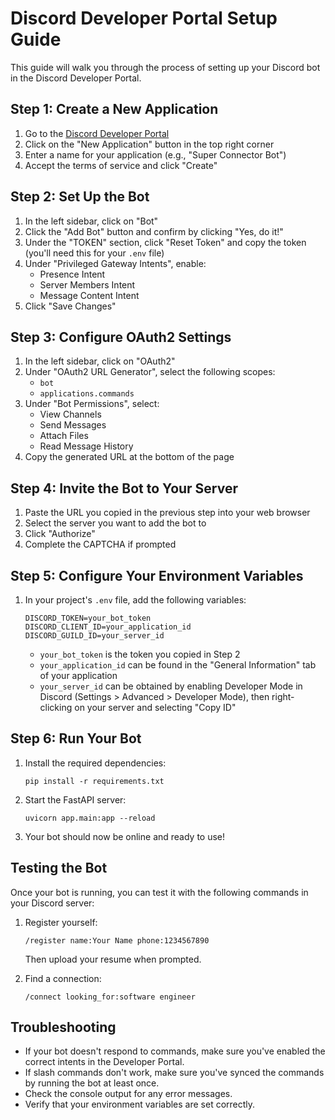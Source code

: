 # Discord Developer Portal Setup Guide

This guide will walk you through the process of setting up your Discord bot in the Discord Developer Portal.

## Step 1: Create a New Application

1. Go to the [Discord Developer Portal](https://discord.com/developers/applications)
2. Click on the "New Application" button in the top right corner
3. Enter a name for your application (e.g., "Super Connector Bot")
4. Accept the terms of service and click "Create"

## Step 2: Set Up the Bot

1. In the left sidebar, click on "Bot"
2. Click the "Add Bot" button and confirm by clicking "Yes, do it!"
3. Under the "TOKEN" section, click "Reset Token" and copy the token (you'll need this for your `.env` file)
4. Under "Privileged Gateway Intents", enable:
   - Presence Intent
   - Server Members Intent
   - Message Content Intent
5. Click "Save Changes"

## Step 3: Configure OAuth2 Settings

1. In the left sidebar, click on "OAuth2"
2. Under "OAuth2 URL Generator", select the following scopes:
   - `bot`
   - `applications.commands`
3. Under "Bot Permissions", select:
   - View Channels
   - Send Messages
   - Attach Files
   - Read Message History
4. Copy the generated URL at the bottom of the page

## Step 4: Invite the Bot to Your Server

1. Paste the URL you copied in the previous step into your web browser
2. Select the server you want to add the bot to
3. Click "Authorize"
4. Complete the CAPTCHA if prompted

## Step 5: Configure Your Environment Variables

1. In your project's `.env` file, add the following variables:
   ```
   DISCORD_TOKEN=your_bot_token
   DISCORD_CLIENT_ID=your_application_id
   DISCORD_GUILD_ID=your_server_id
   ```

   - `your_bot_token` is the token you copied in Step 2
   - `your_application_id` can be found in the "General Information" tab of your application
   - `your_server_id` can be obtained by enabling Developer Mode in Discord (Settings > Advanced > Developer Mode), then right-clicking on your server and selecting "Copy ID"

## Step 6: Run Your Bot

1. Install the required dependencies:
   ```
   pip install -r requirements.txt
   ```

2. Start the FastAPI server:
   ```
   uvicorn app.main:app --reload
   ```

3. Your bot should now be online and ready to use!

## Testing the Bot

Once your bot is running, you can test it with the following commands in your Discord server:

1. Register yourself:
   ```
   /register name:Your Name phone:1234567890
   ```
   Then upload your resume when prompted.

2. Find a connection:
   ```
   /connect looking_for:software engineer
   ```

## Troubleshooting

- If your bot doesn't respond to commands, make sure you've enabled the correct intents in the Developer Portal.
- If slash commands don't work, make sure you've synced the commands by running the bot at least once.
- Check the console output for any error messages.
- Verify that your environment variables are set correctly. 